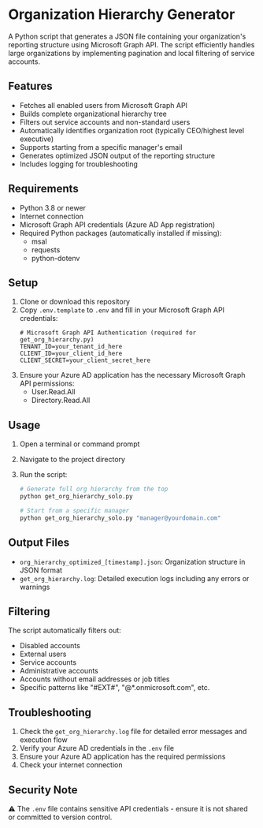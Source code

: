 # Organization Hierarchy Generator

A Python script that generates a JSON file containing your organization's reporting structure using Microsoft Graph API. The script efficiently handles large organizations by implementing pagination and local filtering of service accounts.

## Features

- Fetches all enabled users from Microsoft Graph API
- Builds complete organizational hierarchy tree
- Filters out service accounts and non-standard users
- Automatically identifies organization root (typically CEO/highest level executive)
- Supports starting from a specific manager's email
- Generates optimized JSON output of the reporting structure
- Includes logging for troubleshooting

## Requirements

- Python 3.8 or newer
- Internet connection
- Microsoft Graph API credentials (Azure AD App registration)
- Required Python packages (automatically installed if missing):
  - msal
  - requests
  - python-dotenv

## Setup

1. Clone or download this repository
2. Copy `.env.template` to `.env` and fill in your Microsoft Graph API credentials:
   ```
   # Microsoft Graph API Authentication (required for get_org_hierarchy.py)
   TENANT_ID=your_tenant_id_here
   CLIENT_ID=your_client_id_here
   CLIENT_SECRET=your_client_secret_here
   ```
3. Ensure your Azure AD application has the necessary Microsoft Graph API permissions:
   - User.Read.All
   - Directory.Read.All

## Usage

1. Open a terminal or command prompt
2. Navigate to the project directory
3. Run the script:

   ```bash
   # Generate full org hierarchy from the top
   python get_org_hierarchy_solo.py

   # Start from a specific manager
   python get_org_hierarchy_solo.py "manager@yourdomain.com"
   ```

## Output Files

- `org_hierarchy_optimized_[timestamp].json`: Organization structure in JSON format
- `get_org_hierarchy.log`: Detailed execution logs including any errors or warnings

## Filtering

The script automatically filters out:
- Disabled accounts
- External users
- Service accounts
- Administrative accounts
- Accounts without email addresses or job titles
- Specific patterns like "#EXT#", "@*.onmicrosoft.com", etc.

## Troubleshooting

1. Check the `get_org_hierarchy.log` file for detailed error messages and execution flow
2. Verify your Azure AD credentials in the `.env` file
3. Ensure your Azure AD application has the required permissions
4. Check your internet connection

## Security Note

⚠️ The `.env` file contains sensitive API credentials - ensure it is not shared or committed to version control. 